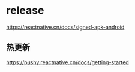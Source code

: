 # release
https://reactnative.cn/docs/signed-apk-android

## 热更新
https://pushy.reactnative.cn/docs/getting-started